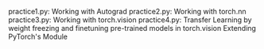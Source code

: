 practice1.py: Working with Autograd 
practice2.py: Working with torch.nn 
practice3.py: Working with torch.vision
practice4.py: Transfer Learning by weight freezing and finetuning pre-trained models in torch.vision
Extending PyTorch's Module
